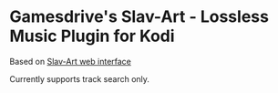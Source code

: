 # Gamesdrive's Slav-Art - Lossless Music Plugin for Kodi

Based on [Slav-Art web interface](https://slavart.gamesdrive.net/)

Currently supports track search only.
